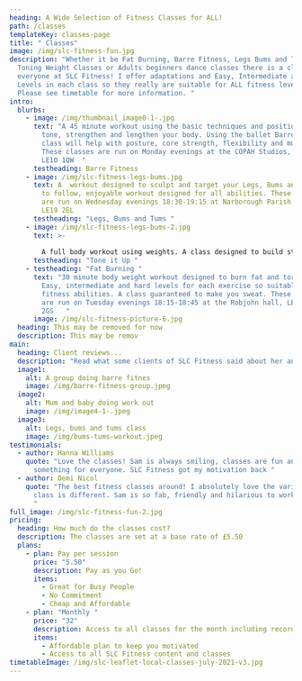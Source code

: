 ```yaml
---
heading: A Wide Selection of Fitness Classes for ALL!
path: /classes
templateKey: classes-page
title: " Classes"
image: /img/slc-fitness-fun.jpg
description: "Whether it be Fat Burning, Barre Fitness, Legs Bums and Tums,
  Toning Weight Classes or Adults beginners dance classes there is a class for
  everyone at SLC Fitness! I offer adaptations and Easy, Intermediate and Hard
  Levels in each class so they really are suitable for ALL fitness levels.
  Please see timetable for more information. "
intro:
  blurbs:
    - image: /img/thumbnail_image0-1-.jpg
      text: "A 45 minute workout using the basic techniques and positions in ballet to
        tone, strengthen and lengthen your body. Using the ballet Barre this
        class will help with posture, core strength, flexibility and much more.
        These classes are run on Monday evenings at the COPAH Studios, Hinckley,
        LE10 1QW  "
      testheading: Barre Fitness
    - image: /img/slc-fitness-legs-bums.jpg
      text: A  workout designed to sculpt and target your Legs, Bums and Tums. An easy
        to follow, enjoyable workout designed for all abilities. These classes
        are run on Wednesday evenings 18:30-19:15 at Narborough Parish Centre,
        LE19 2EL
      testheading: "Legs, Bums and Tums "
    - image: /img/slc-fitness-legs-bums-2.jpg
      text: >-
        
        A full body workout using weights. A class designed to build strength and stamina whilst sculpting and toning the body. Suitable for all fitness levels. Options to use lighter or heavier weights. These classes are run on Thursday evenings 18:45-19:30 at the Blaby and Whetstone boys club, LE8 6LW
      testheading: "Tone it Up "
    - testheading: "Fat Burning "
      text: "30 minute body weight workout designed to burn fat and torch calories.
        Easy, intermediate and hard levels for each exercise so suitable for all
        fitness abilities. A class guaranteed to make you sweat. These classes
        are run on Tuesday evenings 18:15-18:45 at the Robjohn hall, LE19
        2GS   "
      image: /img/slc-fitness-picture-6.jpg
  heading: This may be removed for now
  description: This may be remov
main:
  heading: Client reviews...
  description: "Read what some clients of SLC Fitness said about her and her classes. "
  image1:
    alt: A group doing barre fitnes
    image: /img/barre-fitness-group.jpeg
  image2:
    alt: Mum and baby doing work out
    image: /img/image4-1-.jpeg
  image3:
    alt: Legs, bums and tums class
    image: /img/bums-tums-workout.jpeg
testimonials:
  - author: Hanna Williams
    quote: "Love the classes! Sam is always smiling, classes are fun and there is
      something for everyone. SLC Fitness got my motivation back "
  - author: Demi Nicol
    quote: "The best fitness classes around! I absolutely love the variety; every
      class is different. Sam is so fab, friendly and hilarious to work out with
      "
full_image: /img/slc-fitness-fun-2.jpg
pricing:
  heading: How much do the classes cost?
  description: The classes are set at a base rate of £5.50
  plans:
    - plan: Pay per session
      price: "5.50"
      description: Pay as you Go!
      items:
        - Great for Busy People
        - No Commitment
        - Cheap and Affordable
    - plan: "Monthly "
      price: "32"
      description: Access to all classes for the month including recordings
      items:
        - Affordable plan to keep you motivated
        - Access to all SLC Fitness content and classes
timetableImage: /img/slc-leaflet-local-classes-july-2021-v3.jpg
---
```


